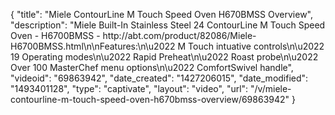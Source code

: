 {
    "title": "Miele ContourLine M Touch Speed Oven H670BMSS Overview",
    "description": "Miele Built-In Stainless Steel 24  ContourLine M Touch Speed Oven  - H6700BMSS - http:\/\/abt.com\/product\/82086\/Miele-H6700BMSS.html\n\nFeatures:\n\u2022 M Touch intuative controls\n\u2022 19 Operating modes\n\u2022 Rapid Preheat\n\u2022 Roast probe\n\u2022 Over 100 MasterChef menu options\n\u2022 ComfortSwivel handle",
    "videoid": "69863942",
    "date_created": "1427206015",
    "date_modified": "1493401128",
    "type": "captivate",
    "layout": "video",
    "url": "\/v\/miele-contourline-m-touch-speed-oven-h670bmss-overview\/69863942"
}
